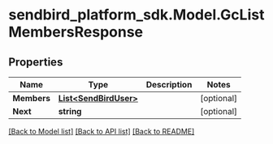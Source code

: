 
# sendbird_platform_sdk.Model.GcListMembersResponse

## Properties

Name | Type | Description | Notes
------------ | ------------- | ------------- | -------------
**Members** | [**List&lt;SendBirdUser&gt;**](SendBirdUser.md) |  | [optional] 
**Next** | **string** |  | [optional] 

[[Back to Model list]](../README.md#documentation-for-models)
[[Back to API list]](../README.md#documentation-for-api-endpoints)
[[Back to README]](../README.md)

